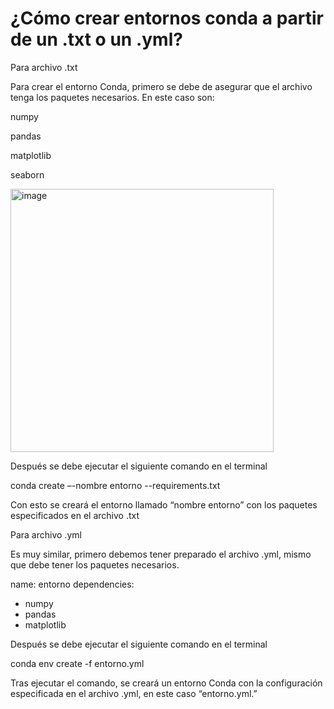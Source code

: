 # ¿Cómo crear entornos conda a partir de un .txt o un .yml? 

 

Para archivo .txt 

 

Para crear el entorno Conda, primero se debe de asegurar que el archivo tenga los paquetes necesarios. En este caso son: 
 
numpy  

pandas  

matplotlib  

seaborn 

<img width="421" alt="image" src="https://github.com/user-attachments/assets/068c4b10-dc40-495e-9c32-0aab832481e1" />

Después se debe ejecutar el siguiente comando en el terminal 

conda create –-nombre entorno --requirements.txt 

Con esto se creará el entorno llamado “nombre entorno” con los paquetes especificados en el archivo .txt  

 

 

Para archivo .yml 

Es muy similar, primero debemos tener preparado el archivo .yml, mismo que debe tener los paquetes necesarios.  

name: entorno 
dependencies: 
  - numpy 
  - pandas 
  - matplotlib 

 

Después se debe ejecutar el siguiente comando en el terminal 

conda env create -f entorno.yml 

Tras ejecutar el comando, se creará un entorno Conda con la configuración especificada en el archivo .yml, en este caso “entorno.yml.” 
